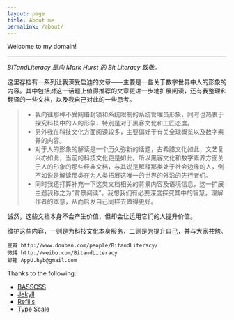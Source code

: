 ```yaml
---
layout: page
title: About me
permalink: /about/
---
```


Welcome to my domain!

***

*BITandLiteracy 是向 Mark Hurst 的 Bit Literacy 致敬。*

这里存档有一系列让我深受启迪的文章——主要是一些关于数字世界中人的形象的内容。其中包括对这一话题上值得推荐的文章更进一步地扩展阅读，还有我整理和翻译的一些文档，以及我自己对此的一些思考。

>+ 我向往那种不受网络封锁和系统限制的系统管理员形象，同时也热衷于探究科技中的人的形象，特别是对于黑客文化和工匠态度。
>+ 另外我在科技文化方面阅读较多，主要偏好于有关全球概览以及数字素养的内容。
>+ 对于人的形象的解读是一个历久弥新的话题，古希腊文化如此，文艺复兴亦如此，当前的科技文化更是如此。所以黑客文化和数字素养方面关于人的形象的那些经典文档，与其说是解释那类处于社会边缘的人，倒不如说是解读那类在为人类拓展这唯一的世界的外沿的先行者们。
>+ 同时我还打算补充一下这类文档相关的背景内容及语境信息，这一扩展主题我称之为“背景阅读”。我想我们有必要深度探究其中的智慧，理解作者的本意，从而启发自己同样去做得更好。

诚然，这些文档本身不会产生价值，但却会让运用它们的人提升价值。

维护这些内容，一则是为科技文化本身服务，二则是为提升自己，并与大家共勉。

<pre><code>豆瓣 http://www.douban.com/people/BitandLiteracy/
微博 http://weibo.com/BitandLiteracy
邮箱 AppU.hyb@gmail.com
</code></pre>


Thanks to the following:

* [BASSCSS](http://basscss.com)
* [Jekyll](http://jekyllrb.com)
* [Refills](http://refills.bourbon.io/)
* [Type Scale](http://type-scale.com/)
